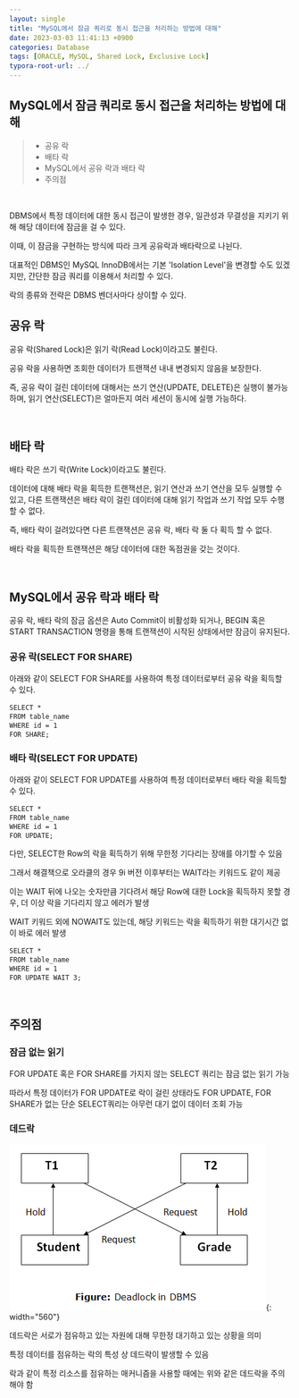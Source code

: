 ```yaml
---
layout: single
title: "MySQL에서 잠금 쿼리로 동시 접근을 처리하는 방법에 대해"
date: 2023-03-03 11:41:13 +0900
categories: Database
tags: [ORACLE, MySQL, Shared Lock, Exclusive Lock]
typora-root-url: ../
---
```


## MySQL에서 잠금 쿼리로 동시 접근을 처리하는 방법에 대해
> - 공유 락
> - 배타 락
> - MySQL에서 공유 락과 배타 락
> - 주의점

<br>

DBMS에서 특정 데이터에 대한 동시 접근이 발생한 경우, 일관성과 무결성을 지키기 위해 해당 데이터에 잠금을 걸 수 있다. 

이때, 이 잠금을 구현하는 방식에 따라 크게 공유락과 배타락으로 나뉜다.

대표적인 DBMS인 MySQL InnoDB에서는 기본 'Isolation Level'을 변경할 수도 있겠지만, 간단한 잠금 쿼리를 이용해서 처리할 수 있다.

락의 종류와 전략은 DBMS 벤더사마다 상이할 수 있다.

## 공유 락

공유 락(Shared Lock)은 읽기 락(Read Lock)이라고도 불린다. 

공유 락을 사용하면 조회한 데이터가 트랜잭션 내내 변경되지 않음을 보장한다.

즉, 공유 락이 걸린 데이터에 대해서는 쓰기 연산(UPDATE, DELETE)은 실행이 불가능하며, 읽기 연산(SELECT)은 얼마든지 여러 세션이 동시에 실행 가능하다. 

<br>

## 배타 락

배타 락은 쓰기 락(Write Lock)이라고도 불린다. 

데이터에 대해 배타 락을 획득한 트랜잭션은, 읽기 연산과 쓰기 연산을 모두 실행할 수 있고, 다른 트랜잭션은 배타 락이 걸린 데이터에 대해 읽기 작업과 쓰기 작업 모두 수행할 수 없다. 

즉, 배타 락이 걸려있다면 다른 트랜잭션은 공유 락, 배타 락 둘 다 획득 할 수 없다. 

배타 락을 획득한 트랜잭션은 해당 데이터에 대한 독점권을 갖는 것이다.

<br>

## MySQL에서 공유 락과 배타 락

공유 락, 배타 락의 잠금 옵션은 Auto Commit이 비활성화 되거나, BEGIN 혹은 START TRANSACTION 명령을 통해 트랜잭션이 시작된 상태에서만 잠금이 유지된다.

### 공유 락(SELECT FOR SHARE)

아래와 같이 SELECT FOR SHARE를 사용하여 특정 데이터로부터 공유 락을 획득할 수 있다.

```shell
SELECT * 
FROM table_name 
WHERE id = 1 
FOR SHARE;
```

### 배타 락(SELECT FOR UPDATE)

아래와 같이 SELECT FOR UPDATE를 사용하여 특정 데이터로부터 배타 락을 획득할 수 있다.

```shell
SELECT * 
FROM table_name 
WHERE id = 1 
FOR UPDATE;
```

다만, SELECT한 Row의 락을 획득하기 위해 무한정 기다리는 장애를 야기할 수 있음

그래서 해결책으로 오라클의 경우 9i 버전 이후부터는 WAIT라는 키워드도 같이 제공

이는 WAIT 뒤에 나오는 숫자만큼 기다려서 해당 Row에 대한 Lock을 획득하지 못할 경우, 더 이상 락을 기다리지 않고 에러가 발생

WAIT 키워드 외에 NOWAIT도 있는데, 해당 키워드는 락을 획득하기 위한 대기시간 없이 바로 에러 발생

```shell
SELECT * 
FROM table_name 
WHERE id = 1 
FOR UPDATE WAIT 3;
```

<br>

## 주의점

### 잠금 없는 읽기

FOR UPDATE 혹은 FOR SHARE를 가지지 않는 SELECT 쿼리는 잠금 없는 읽기 가능

따라서 특정 데이터가 FOR UPDATE로 락이 걸린 상태라도 FOR UPDATE, FOR SHARE가 없는 단순 SELECT쿼리는 아무런 대기 없이 데이터 조회 가능

### 데드락

![deadlock](/images/2023-03-03-about-lock-queries-that-process-concurrent-access-in-mysql/deadlock.png){: width="560"}

데드락은 서로가 점유하고 있는 자원에 대해 무한정 대기하고 있는 상황을 의미

특정 데이터를 점유하는 락의 특성 상 데드락이 발생할 수 있음

락과 같이 특정 리소스를 점유하는 매커니즘을 사용할 때에는 위와 같은 데드락을 주의해야 함

<br>
